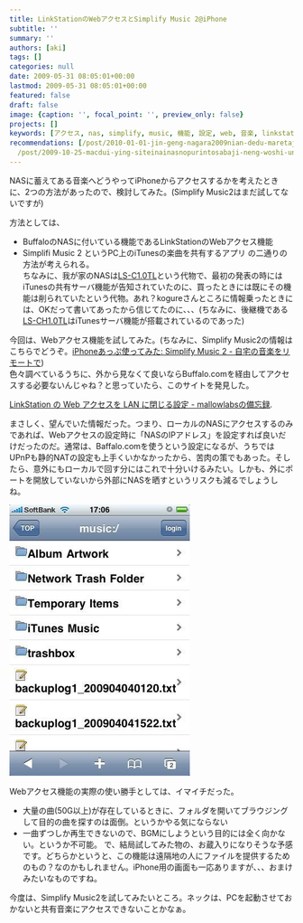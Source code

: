 ```yaml
---
title: LinkStationのWebアクセスとSimplify Music 2@iPhone
subtitle: ''
summary: ''
authors: [aki]
tags: []
categories: null
date: 2009-05-31 08:05:01+00:00
lastmod: 2009-05-31 08:05:01+00:00
featured: false
draft: false
image: {caption: '', focal_point: '', preview_only: false}
projects: []
keywords: [アクセス, nas, simplify, music, 機能, 設定, web, 音楽, linkstation, buffalo]
recommendations: [/post/2010-01-01-jin-geng-nagara2009nian-dedu-maretaji-shi/, /post/2009-05-16-apple-storegawell-back-soonni-dot-dot-dot/,
  /post/2009-10-25-macdui-ying-siteinainasnopurintosabaji-neng-woshi-uniha/]
---
```

NASに蓄えてある音楽へどうやってiPhoneからアクセスするかを考えたときに、2つの方法があったので、検討してみた。(Simplify Music2はまだ試してないですが)

方法としては、

- BuffaloのNASに付いている機能であるLinkStationのWebアクセス機能
- Simplifi Music 2 というPC上のiTunesの楽曲を共有するアプリ
の二通りの方法が考えられる。  
ちなみに、我が家のNASは[LS-C1.0TL](http://buffalo.jp/products/catalog/storage/ls-cl/)という代物で、最初の発表の時にはiTunesの共有サーバ機能が告知されていたのに、買ったときには既にその機能は削られていたという代物。あれ？kogureさんところに情報乗ったときには、OKだって書いてあったから信じてたのに、、、(ちなみに、後継機である[LS-CH1.0TL](http://www.amazon.co.jp/BUFFALO-%E3%83%8D%E3%83%83%E3%83%88%E3%83%AF%E3%83%BC%E3%82%AF%E5%AF%BE%E5%BF%9CHDD-LinkStation-1-0TB-LS-CH1-0TL/dp/B0027FJVPQ)はiTunesサーバ機能が搭載されているのであった)

今回は、Webアクセス機能を試してみた。(ちなみに、Simplify Music2の情報はこちらでどうぞ。[iPhoneあっぷ使ってみた: Simplify Music 2 - 自宅の音楽をリモートで](http://www.apptoiphone.com/2009/05/simplify-music-2.html))  
色々調べているうちに、外から見なくて良いならBuffalo.comを経由してアクセスする必要ないんじゃね？と思っていたら、このサイトを発見した。

[LinkStation の Web アクセスを LAN に閉じる設定 - mallowlabsの備忘録](http://d.hatena.ne.jp/mallowlabs/20090215/lsshareconfig).  
[](http://www.apptoiphone.com/2009/05/simplify-music-2.html)

まさしく、望んでいた情報だった。つまり、ローカルのNASにアクセスするのみであれば、Webアクセスの設定時に「NASのIPアドレス」を設定すれば良いだけだったのだ。通常は、Baffalo.comを使うという設定になるが、うちではUPnPも静的NATの設定も上手くいかなかったから、苦肉の策でもあった。そしたら、意外にもローカルで回す分にはこれで十分いけるみたい。しかも、外にポートを開放していないから外部にNASを晒すというリスクも減るでしょうしね。

![](p_480_320_17ad218e-24cf-4dc9-8066-78c13e53d3bd.jpeg)

Webアクセス機能の実際の使い勝手としては、イマイチだった。

- 大量の曲(50G以上)が存在しているときに、フォルダを開いてブラウジングして目的の曲を探すのは面倒。というかやる気にならない
- 一曲ずつしか再生できないので、BGMにしようという目的には全く向かない。というか不可能。
で、結局試してみた物の、お蔵入りになりそうな予感です。どちらかというと、この機能は遠隔地の人にファイルを提供するためのもの？なのかもしれません。iPhone用の画面も一応ありますが、、、おまけみたいなものですね。

今度は、Simplify Music2を試してみたいところ。ネックは、PCを起動させておかないと共有音楽にアクセスできないことかなぁ。


